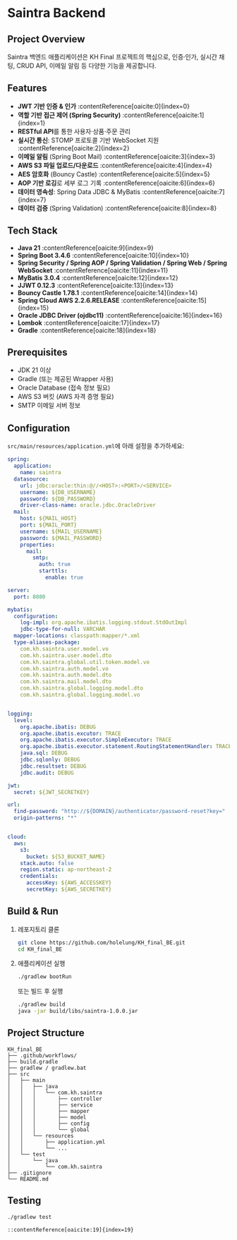 

# Saintra Backend

## Project Overview

Saintra 백엔드 애플리케이션은 KH Final 프로젝트의 핵심으로, 인증·인가, 실시간 채팅, CRUD API, 이메일 알림 등 다양한 기능을 제공합니다.

## Features

- **JWT 기반 인증 & 인가** :contentReference[oaicite:0]{index=0}  
- **역할 기반 접근 제어 (Spring Security)** :contentReference[oaicite:1]{index=1}  
- **RESTful API**를 통한 사용자·상품·주문 관리  
- **실시간 통신**: STOMP 프로토콜 기반 WebSocket 지원 :contentReference[oaicite:2]{index=2}  
- **이메일 알림** (Spring Boot Mail) :contentReference[oaicite:3]{index=3}  
- **AWS S3 파일 업로드/다운로드** :contentReference[oaicite:4]{index=4}  
- **AES 암호화** (Bouncy Castle) :contentReference[oaicite:5]{index=5}  
- **AOP 기반 로깅**로 세부 로그 기록 :contentReference[oaicite:6]{index=6}  
- **데이터 영속성**: Spring Data JDBC & MyBatis :contentReference[oaicite:7]{index=7}  
- **데이터 검증** (Spring Validation) :contentReference[oaicite:8]{index=8}  

## Tech Stack

- **Java 21** :contentReference[oaicite:9]{index=9}  
- **Spring Boot 3.4.6** :contentReference[oaicite:10]{index=10}  
- **Spring Security / Spring AOP / Spring Validation / Spring Web / Spring WebSocket** :contentReference[oaicite:11]{index=11}  
- **MyBatis 3.0.4** :contentReference[oaicite:12]{index=12}  
- **JJWT 0.12.3** :contentReference[oaicite:13]{index=13}  
- **Bouncy Castle 1.78.1** :contentReference[oaicite:14]{index=14}  
- **Spring Cloud AWS 2.2.6.RELEASE** :contentReference[oaicite:15]{index=15}  
- **Oracle JDBC Driver (ojdbc11)** :contentReference[oaicite:16]{index=16}  
- **Lombok** :contentReference[oaicite:17]{index=17}  
- **Gradle** :contentReference[oaicite:18]{index=18}  

## Prerequisites

- JDK 21 이상  
- Gradle (또는 제공된 Wrapper 사용)  
- Oracle Database (접속 정보 필요)  
- AWS S3 버킷 (AWS 자격 증명 필요)  
- SMTP 이메일 서버 정보  

## Configuration

`src/main/resources/application.yml`에 아래 설정을 추가하세요:

```yaml
spring:
  application:
    name: saintra
  datasource:
    url: jdbc:oracle:thin:@//<HOST>:<PORT>/<SERVICE>
    username: ${DB_USERNAME}
    password: ${DB_PASSWORD}
    driver-class-name: oracle.jdbc.OracleDriver
  mail:
    host: ${MAIL_HOST}
    port: ${MAIL_PORT}
    username: ${MAIL_USERNAME}
    password: ${MAIL_PASSWORD}
    properties:
      mail:
        smtp:
          auth: true
          starttls:
            enable: true

server:
  port: 8080

mybatis:
  configuration:
    log-impl: org.apache.ibatis.logging.stdout.StdOutImpl
    jdbc-type-for-null: VARCHAR
  mapper-locations: classpath:mapper/*.xml
  type-aliases-package: 
    com.kh.saintra.user.model.vo
    com.kh.saintra.user.model.dto
    com.kh.saintra.global.util.token.model.vo
    com.kh.saintra.auth.model.vo
    com.kh.saintra.auth.model.dto
    com.kh.saintra.mail.model.dto
    com.kh.saintra.global.logging.model.dto
    com.kh.saintra.global.logging.model.vo


logging:
  level:
    org.apache.ibatis: DEBUG
    org.apache.ibatis.excutor: TRACE
    org.apache.ibatis.executor.SimpleExecutor: TRACE
    org.apache.ibatis.executor.statement.RoutingStatementHandler: TRACE
    java.sql: DEBUG
    jdbc.sqlonly: DEBUG
    jdbc.resultset: DEBUG
    jdbc.audit: DEBUG

jwt:
  secret: ${JWT_SECRETKEY}

url:
  find-password: "http://${DOMAIN}/authenticator/password-reset?key="
  origin-patterns: "*"


cloud:
  aws:
    s3:
      bucket: ${S3_BUCKET_NAME}
    stack.auto: false
    region.static: ap-northeast-2
    credentials:
      accessKey: ${AWS_ACCESSKEY}
      secretKey: ${AWS_SECRETKEY}

```

## Build & Run

1. 레포지토리 클론

   ```bash
   git clone https://github.com/holelung/KH_final_BE.git
   cd KH_final_BE
   ```

2. 애플리케이션 실행

   ```bash
   ./gradlew bootRun
   ```

   또는 빌드 후 실행

   ```bash
   ./gradlew build
   java -jar build/libs/saintra-1.0.0.jar
   ```

## Project Structure

```
KH_final_BE
├── .github/workflows/
├── build.gradle
├── gradlew / gradlew.bat
├── src
│   ├── main
│   │   ├── java
│   │   │   └── com.kh.saintra
│   │   │       ├── controller
│   │   │       ├── service
│   │   │       ├── mapper
│   │   │       ├── model
│   │   │       ├── config
│   │   │       └── global
│   │   └── resources
│   │       ├── application.yml
│   │       └── ...
│   └── test
│       └── java
│           └── com.kh.saintra
├── .gitignore
└── README.md
```

## Testing

```bash
./gradlew test
```

```
::contentReference[oaicite:19]{index=19}
```
